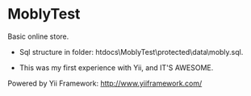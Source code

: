 MoblyTest
=========

Basic online store.
 
- Sql structure in folder: htdocs\MoblyTest\protected\data\mobly.sql.

- This was my first experience with Yii, and IT'S AWESOME.

Powered by Yii Framework: http://www.yiiframework.com/

